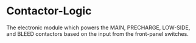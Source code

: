 Contactor-Logic
===============

The electronic module which powers the MAIN, PRECHARGE, LOW-SIDE, and BLEED contactors based on the input from the front-panel switches.
